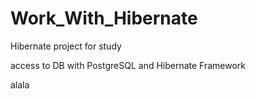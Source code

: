 # Work_With_Hibernate
Hibernate project for study

access to DB with PostgreSQL and Hibernate Framework

alala
